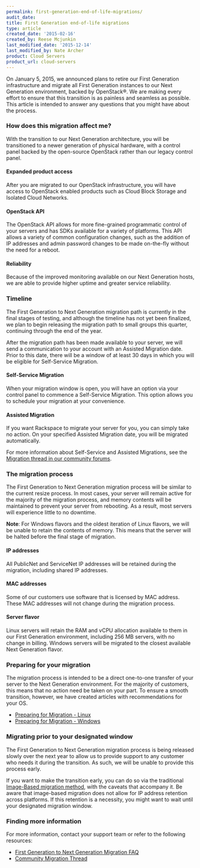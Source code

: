 ```yaml
---
permalink: first-generation-end-of-life-migrations/
audit_date:
title: First Generation end-of-life migrations
type: article
created_date: '2015-02-16'
created_by: Reese Mcjunkin
last_modified_date: '2015-12-14'
last_modified_by: Nate Archer
product: Cloud Servers
product_url: cloud-servers
---
```


On January 5, 2015, we announced plans to retire our First Generation
infrastructure and migrate all First Generation instances to our Next
Generation environment, backed by OpenStack&reg;. We are making every
effort to ensure that this transition is as painless and seamless as
possible. This article is intended to answer any questions that you
might have about the process.

### How does this migration affect me?

With the transition to our Next Generation architecture, you will be
transitioned to a newer generation of physical hardware, with a control
panel backed by the open-source OpenStack rather than our legacy control
panel.

#### Expanded product access

After you are migrated to our OpenStack infrastructure, you will have
access to OpenStack enabled products such as Cloud Block Storage and
Isolated Cloud Networks.

#### OpenStack API

The OpenStack API allows for more fine-grained programmatic control of
your servers and has SDKs available for a variety of platforms. This API
allows a variety of common configuration changes, such as the addition
of IP addresses and admin password changes to be made on-the-fly without
the need for a reboot.

#### Reliability

Because of the improved monitoring available on our Next Generation
hosts, we are able to provide higher uptime and greater service
reliability.

### Timeline

The First Generation to Next Generation migration path is currently in
the final stages of testing, and although the timeline has not yet been
finalized, we plan to begin releasing the migration path to small groups
this quarter, continuing through the end of the year.

After the migration path has been made available to your server, we will
send a communication to your account with an Assisted Migration date.
Prior to this date, there will be a window of at least 30 days in which
you will be eligible for Self-Service Migration.

#### Self-Service Migration

When your migration window is open, you will have an option via your
control panel to commence a Self-Service Migration. This option allows
you to schedule your migration at your convenience.

#### Assisted Migration

If you want Rackspace to migrate your server for you, you can simply
take no action. On your specified Assisted Migration date, you will be
migrated automatically.

For more information about Self-Service and Assisted Migrations, see the
[Migration thread in our community forums](https://community.rackspace.com/products/f/25/t/4787).

### The migration process

The First Generation to Next Generation migration process will be
similar to the current resize process. In most cases, your server will
remain active for the majority of the migration process, and memory
contents will be maintained to prevent your server from rebooting. As a
result, most servers will experience little to no downtime.

**Note**: For Windows flavors and the oldest iteration of Linux flavors,
we will be unable to retain the contents of memory. This means that the
server will be halted before the final stage of migration.

#### IP addresses

All PublicNet and ServiceNet IP addresses will be retained during the
migration, including shared IP addresses.

#### MAC addresses

Some of our customers use software that is licensed by MAC address.
These MAC addresses will not change during the migration process.

#### Server flavor

Linux servers will retain the RAM and vCPU allocation available to them
in our First Generation environment, including 256 MB servers, with no
change in billing. Windows servers will be migrated to the closest
available Next Generation flavor.

### Preparing for your migration

The migration process is intended to be a direct one-to-one transfer of
your server to the Next Generation environment. For the majority of
customers, this means that no action need be taken on your part. To
ensure a smooth transition, however, we have created articles with
recommendations for your OS.

-   [Preparing for Migration - Linux](/how-to/prepare-to-migrate-a-linux-server)
-   [Preparing for Migration - Windows](/how-to/prepare-to-migrate-a-windows-server)

### Migrating prior to your designated window

The First Generation to Next Generation migration process is being
released slowly over the next year to allow us to provide support to any
customer who needs it during the transition. As such, we will be unable
to provide this process early.

If you want to make the transition early, you can do so via the
traditional [Image-Based migration method](/how-to/next-generation-cloud-servers-migration-considerations-and-options),
with the caveats that accompany it. Be aware that image-based migration
does not allow for IP address retention across platforms. If this
retention is a necessity, you might want to wait until your designated
migration window.

### Finding more information

For more information, contact your support team or refer to the
following resources:

-   [First Generation to Next Generation Migration FAQ](/how-to/first-generation-to-next-generation-cloud-server-migration-faq)
-   [Community Migration Thread](https://community.rackspace.com/products/f/25/t/4787)
